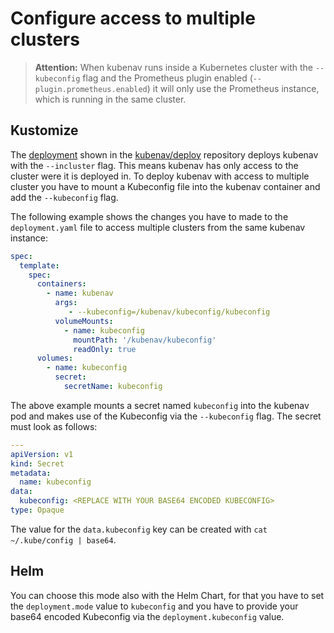 # Configure access to multiple clusters

> **Attention:** When kubenav runs inside a Kubernetes cluster with the `--kubeconfig` flag and the Prometheus plugin enabled (`--plugin.prometheus.enabled`) it will only use the Prometheus instance, which is running in the same cluster.

## Kustomize

The [deployment](https://github.com/kubenav/deploy/blob/master/kustomize/deployment.yaml) shown in the [kubenav/deploy](https://github.com/kubenav/deploy) repository deploys kubenav with the `--incluster` flag. This means kubenav has only access to the cluster were it is deployed in. To deploy kubenav with access to multiple cluster you have to mount a Kubeconfig file into the kubenav container and add the `--kubeconfig` flag.

The following example shows the changes you have to made to the `deployment.yaml` file to access multiple clusters from the same kubenav instance:

```yaml
spec:
  template:
    spec:
      containers:
        - name: kubenav
          args:
             - --kubeconfig=/kubenav/kubeconfig/kubeconfig
          volumeMounts:
            - name: kubeconfig
              mountPath: '/kubenav/kubeconfig'
              readOnly: true
      volumes:
        - name: kubeconfig
          secret:
            secretName: kubeconfig
```

The above example mounts a secret named `kubeconfig` into the kubenav pod and makes use of the Kubeconfig via the `--kubeconfig` flag. The secret must look as follows:

```yaml
---
apiVersion: v1
kind: Secret
metadata:
  name: kubeconfig
data:
  kubeconfig: <REPLACE WITH YOUR BASE64 ENCODED KUBECONFIG>
type: Opaque
```

The value for the `data.kubeconfig` key can be created with `cat ~/.kube/config | base64`.

## Helm

You can choose this mode also with the Helm Chart, for that you have to set the `deployment.mode` value to `kubeconfig` and you have to provide your base64 encoded Kubeconfig via the `deployment.kubeconfig` value.
